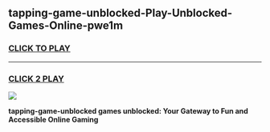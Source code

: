 
## tapping-game-unblocked-Play-Unblocked-Games-Online-pwe1m
<h3>
<a href="https://premium76.site?title=tapping-game-unblocked&ref=25A">CLICK TO PLAY</a></h3>
<hr>

<h3>
<a href="https://premium76.site?title=tapping-game-unblocked&ref=25A">CLICK 2 PLAY</a>
  
</h3>

<a href="https://premium76.site?title=tapping-game-unblocked&ref=25A"><img src="https://clearcache.store/games.png"></a>


**tapping-game-unblocked games unblocked: Your Gateway to Fun and Accessible Online Gaming**
